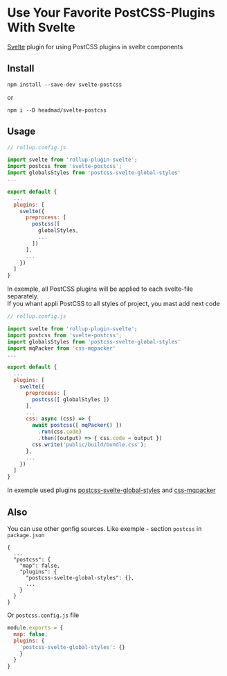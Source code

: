 # Use Your Favorite PostCSS-Plugins With Svelte

[Svelte](https://github.com/sveltejs/svelte#readme) plugin for using PostCSS plugins in svelte components

## Install
```
npm install --save-dev svelte-postcss
```
or
```
npm i --D headmad/svelte-postcss
```

## Usage
```javascript
// rollup.config.js

import svelte from 'rollup-plugin-svelte';
import postcss from 'svelte-postcss';
import globalsStyles from 'postcss-svelte-global-styles'
...

export default {
  ...
  plugins: [
    svelte({
      preprocess: [
        postcss([
          globalStyles,
          ...
        ])
      ],
      ...
    })
  ]
}
```
In exemple, all PostCSS plugins will be applied to each svelte-file separately.
<br>If you whant appli PostCSS to all styles of project, you mast add next code
```javascript
// rollup.config.js

import svelte from 'rollup-plugin-svelte';
import postcss from 'svelte-postcss';
import globalsStyles from 'postcss-svelte-global-styles'
import mqPacker from 'css-mqpacker'
...

export default {
  ...
  plugins: [
    svelte({
      preprocess: [
        postcss([ globalStyles ])
      ],
      ...
      css: async (css) => {
        await postcss([	mqPacker() ])
          .run(css.code)
          .then((output) => { css.code = output })
        css.write('public/build/bundle.css');
      },
      ...
    })
  ]
}
```
In exemple used plugins [postcss-svelte-global-styles](https://github.com/HeadMad/postcss-svelte-global-styles#readme) and [css-mqpacker](https://github.com/hail2u/node-css-mqpacker#readme)

## Also
You can use other gonfig sources. Like exemple - section `postcss` in `package.json`
```
{
  ...
  "postcss": {
    "map": false,
    "plugins": {
      "postcss-svelte-global-styles": {},
      ...
    }
  }
}
```

Or `postcss.config.js` file
```javascript
module.exports = {
  map: false,
  plugins: {
    'postcss-svelte-global-styles': {}
    }
  }
}
```
